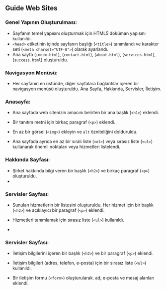 ## Guide Web Sites
### Genel Yapının Oluşturulması:
- Sayfanın temel yapısını oluşturmak için HTML5 doküman yapısını kullanıldı.
- `<head>`  etiketinin içinde sayfanın başlığı (`<title>`) tanımlandı ve karakter seti (`<meta charset="UTF-8">`) olarak ayarlandı.
- Ana sayfa (`index.html`), (`contact.html`), (`about.html`), (`services.html`), (`success.html`) oluşturuldu.
### Navigasyon Menüsü:
   - Her sayfanın en üstünde, diğer sayfalara bağlantılar içeren bir navigasyon menüsü oluşturuldu. Ana Sayfa, Hakkında, Servisler, İletişim.

### Anasayfa:
-   Ana sayfada web sitenizin amacını belirten bir ana başlık (`<h1>`) eklendi.
    
-   Bir tanıtım metni için birkaç paragraf (`<p>`) eklendi.
    
-   En az bir görsel (`<img>`) ekleyin ve  `alt`  özniteliğini dolduruldu.
    
-   Ana sayfada ayrıca en az bir sıralı liste (`<ol>`) veya sırasız liste (`<ul>`) kullanarak önemli noktaları veya hizmetleri listelendi.
        
### Hakkında Sayfası:
 -   Şirket hakkında bilgi veren bir başlık (`<h2>`) ve birkaç paragraf (`<p>`) oluşturuldu.
 - 
### Servisler Sayfası:

-   Sunulan hizmetlerin bir listesini oluşturuldu. Her hizmet için bir başlık (`<h2>`) ve açıklayıcı bir paragraf (`<p>`) eklendi.
    
-   Hizmetleri tanımlamak için sırasız liste (`<ul>`) kullanıldı.
- 
### Servisler Sayfası:

-   İletişim bilgilerini içeren bir başlık (`<h2>`) ve bir paragraf (`<p>`) eklendi.
    
-   İletişim bilgileri (adres, telefon, e-posta) için bir sırasız liste (`<ul>`) kullanıldı.
    
-   Bir iletişim formu (`<form>`) oluşturularak. ad, e-posta ve mesaj alanları eklendi.

    